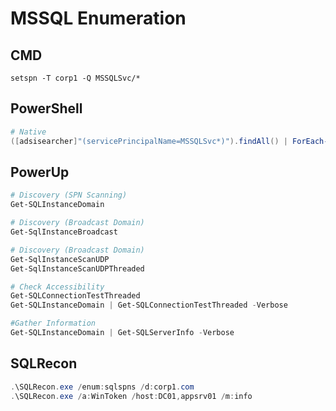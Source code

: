 # MSSQL Enumeration

## CMD
```
setspn -T corp1 -Q MSSQLSvc/*
```

## PowerShell
```powershell
# Native
([adsisearcher]"(servicePrincipalName=MSSQLSvc*)").findAll() | ForEach-Object { Write-Host "" ; $_.properties.cn ; $_.properties.serviceprincipalname }
```

## PowerUp

```powershell
# Discovery (SPN Scanning)
Get-SQLInstanceDomain

# Discovery (Broadcast Domain)
Get-SqlInstanceBroadcast

# Discovery (Broadcast Domain)
Get-SqlInstanceScanUDP
Get-SqlInstanceScanUDPThreaded

# Check Accessibility
Get-SQLConnectionTestThreaded
Get-SQLInstanceDomain | Get-SQLConnectionTestThreaded -Verbose

#Gather Information
Get-SQLInstanceDomain | Get-SQLServerInfo -Verbose
```
## SQLRecon
```powershell
.\SQLRecon.exe /enum:sqlspns /d:corp1.com
.\SQLRecon.exe /a:WinToken /host:DC01,appsrv01 /m:info
```

